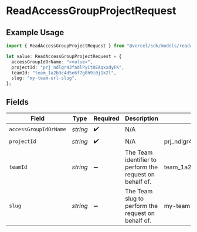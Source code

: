 # ReadAccessGroupProjectRequest

## Example Usage

```typescript
import { ReadAccessGroupProjectRequest } from "@vercel/sdk/models/readaccessgroupprojectop.js";

let value: ReadAccessGroupProjectRequest = {
  accessGroupIdOrName: "<value>",
  projectId: "prj_ndlgr43fadlPyCtREAqxxdyFK",
  teamId: "team_1a2b3c4d5e6f7g8h9i0j1k2l",
  slug: "my-team-url-slug",
};
```

## Fields

| Field                                                    | Type                                                     | Required                                                 | Description                                              | Example                                                  |
| -------------------------------------------------------- | -------------------------------------------------------- | -------------------------------------------------------- | -------------------------------------------------------- | -------------------------------------------------------- |
| `accessGroupIdOrName`                                    | *string*                                                 | :heavy_check_mark:                                       | N/A                                                      |                                                          |
| `projectId`                                              | *string*                                                 | :heavy_check_mark:                                       | N/A                                                      | prj_ndlgr43fadlPyCtREAqxxdyFK                            |
| `teamId`                                                 | *string*                                                 | :heavy_minus_sign:                                       | The Team identifier to perform the request on behalf of. | team_1a2b3c4d5e6f7g8h9i0j1k2l                            |
| `slug`                                                   | *string*                                                 | :heavy_minus_sign:                                       | The Team slug to perform the request on behalf of.       | my-team-url-slug                                         |